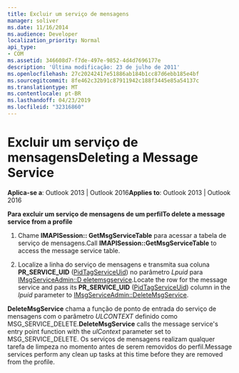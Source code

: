 ```yaml
---
title: Excluir um serviço de mensagens
manager: soliver
ms.date: 11/16/2014
ms.audience: Developer
localization_priority: Normal
api_type:
- COM
ms.assetid: 346608d7-f7de-497e-9852-4d4d7696177e
description: 'Última modificação: 23 de julho de 2011'
ms.openlocfilehash: 27c20242417e51886ab184b1cc87d6ebb185e4bf
ms.sourcegitcommit: 8fe462c32b91c87911942c188f3445e85a54137c
ms.translationtype: MT
ms.contentlocale: pt-BR
ms.lasthandoff: 04/23/2019
ms.locfileid: "32316860"
---
```

# <a name="deleting-a-message-service"></a><span data-ttu-id="04b7c-103">Excluir um serviço de mensagens</span><span class="sxs-lookup"><span data-stu-id="04b7c-103">Deleting a Message Service</span></span>

  
  
<span data-ttu-id="04b7c-104">**Aplica-se a**: Outlook 2013 | Outlook 2016</span><span class="sxs-lookup"><span data-stu-id="04b7c-104">**Applies to**: Outlook 2013 | Outlook 2016</span></span> 
  
 <span data-ttu-id="04b7c-105">**Para excluir um serviço de mensagens de um perfil**</span><span class="sxs-lookup"><span data-stu-id="04b7c-105">**To delete a message service from a profile**</span></span>
  
1. <span data-ttu-id="04b7c-106">Chame **IMAPISession:: GetMsgServiceTable** para acessar a tabela de serviço de mensagens.</span><span class="sxs-lookup"><span data-stu-id="04b7c-106">Call **IMAPISession::GetMsgServiceTable** to access the message service table.</span></span> 
    
2. <span data-ttu-id="04b7c-107">Localize a linha do serviço de mensagens e transmita sua coluna **PR_SERVICE_UID** ([PidTagServiceUid](pidtagserviceuid-canonical-property.md)) no parâmetro _Lpuid_ para [IMsgServiceAdmin::D eletemsgservice](imsgserviceadmin-deletemsgservice.md).</span><span class="sxs-lookup"><span data-stu-id="04b7c-107">Locate the row for the message service and pass its **PR_SERVICE_UID** ([PidTagServiceUid](pidtagserviceuid-canonical-property.md)) column in the  _lpuid_ parameter to [IMsgServiceAdmin::DeleteMsgService](imsgserviceadmin-deletemsgservice.md).</span></span> 
    
 <span data-ttu-id="04b7c-108">**DeleteMsgService** chama a função de ponto de entrada do serviço de mensagens com o parâmetro _ULCONTEXT_ definido como MSG_SERVICE_DELETE.</span><span class="sxs-lookup"><span data-stu-id="04b7c-108">**DeleteMsgService** calls the message service's entry point function with the  _ulContext_ parameter set to MSG_SERVICE_DELETE.</span></span> <span data-ttu-id="04b7c-109">Os serviços de mensagens realizam qualquer tarefa de limpeza no momento antes de serem removidos do perfil.</span><span class="sxs-lookup"><span data-stu-id="04b7c-109">Message services perform any clean up tasks at this time before they are removed from the profile.</span></span> 
  

